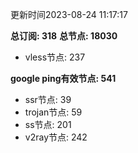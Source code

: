 更新时间2023-08-24 11:17:17

**总订阅: 318**
**总节点: 18030**
- vless节点: 237

**google ping有效节点: 541**
- ssr节点: 39
- trojan节点: 59
- ss节点: 201
- v2ray节点: 242
